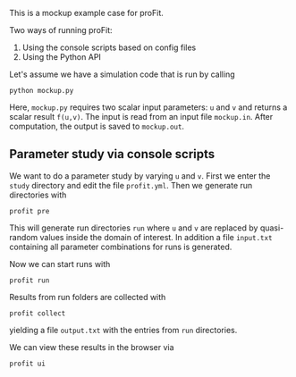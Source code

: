 This is a mockup example case for proFit.

Two ways of running proFit:

1) Using the console scripts based on config files
2) Using the Python API

Let's assume we have a simulation code that is run by calling 

```
python mockup.py 
```

Here, `mockup.py` requires two scalar input parameters: `u` and `v` and returns a scalar result `f(u,v)`.
The input is read from an input file `mockup.in`. After computation, the output is saved to `mockup.out`.

## Parameter study via console scripts
We want to do a parameter study by varying `u` and `v`. First we enter the `study` directory and
edit the file `profit.yml`. Then we generate run directories with
```
profit pre
```
This will generate run directories `run` where `u` and `v` are replaced by quasi-random values
inside the domain of interest. In addition a file `input.txt` containing all parameter 
combinations for runs is generated.

Now we can start runs with
```
profit run
```

Results from run folders are collected with
```
profit collect
```
yielding a file `output.txt` with the entries from `run` directories.

We can view these results in the browser via
```
profit ui
```
